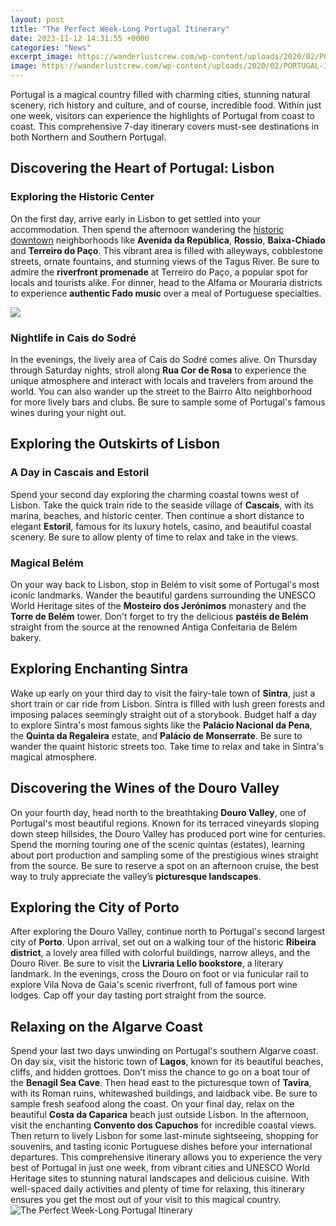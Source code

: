 ```yaml
---
layout: post
title: "The Perfect Week-Long Portugal Itinerary"
date: 2023-11-12 14:31:55 +0000
categories: "News"
excerpt_image: https://wanderlustcrew.com/wp-content/uploads/2020/02/PORTUGAL-ITINERARY-PIN1-768x1152.jpg
image: https://wanderlustcrew.com/wp-content/uploads/2020/02/PORTUGAL-ITINERARY-PIN1-768x1152.jpg
---
```


Portugal is a magical country filled with charming cities, stunning natural scenery, rich history and culture, and of course, incredible food. Within just one week, visitors can experience the highlights of Portugal from coast to coast. This comprehensive 7-day itinerary covers must-see destinations in both Northern and Southern Portugal.
## Discovering the Heart of Portugal: Lisbon
### Exploring the Historic Center 
On the first day, arrive early in Lisbon to get settled into your accommodation. Then spend the afternoon wandering the [historic downtown](https://jnewshub.github.io/2023-10-29-nightlife-in-ankara-exploring-the-rock-scene-and-bar-culture/) neighborhoods like **Avenida da República**, **Rossio**, **Baixa-Chiado** and **Terreiro do Paço**. This vibrant area is filled with alleyways, cobblestone streets, ornate fountains, and stunning views of the Tagus River. Be sure to admire the **riverfront promenade** at Terreiro do Paço, a popular spot for locals and tourists alike. For dinner, head to the Alfama or Mouraria districts to experience **authentic Fado music** over a meal of Portuguese specialties. 

![](https://www.phenomenalglobe.com/wp-content/uploads/2020/12/2-week-Portugal-itinerary.jpg)
### Nightlife in Cais do Sodré
In the evenings, the lively area of Cais do Sodré comes alive. On Thursday through Saturday nights, stroll along **Rua Cor de Rosa** to experience the unique atmosphere and interact with locals and travelers from around the world. You can also wander up the street to the Bairro Alto neighborhood for more lively bars and clubs. Be sure to sample some of Portugal's famous wines during your night out.
## Exploring the Outskirts of Lisbon 
### A Day in Cascais and Estoril 
Spend your second day exploring the charming coastal towns west of Lisbon. Take the quick train ride to the seaside village of **Cascais**, with its marina, beaches, and historic center. Then continue a short distance to elegant **Estoril**, famous for its luxury hotels, casino, and beautiful coastal scenery. Be sure to allow plenty of time to relax and take in the views.
### Magical Belém
On your way back to Lisbon, stop in Belém to visit some of Portugal's most iconic landmarks. Wander the beautiful gardens surrounding the UNESCO World Heritage sites of the **Mosteiro dos Jerónimos** monastery and the **Torre de Belém** tower. Don't forget to try the delicious **pastéis de Belém** straight from the source at the renowned Antiga Confeitaria de Belém bakery. 
## Exploring Enchanting Sintra
Wake up early on your third day to visit the fairy-tale town of **Sintra**, just a short train or car ride from Lisbon. Sintra is filled with lush green forests and imposing palaces seemingly straight out of a storybook. Budget half a day to explore Sintra's most famous sights like the **Palácio Nacional da Pena**, the **Quinta da Regaleira** estate, and **Palácio de Monserrate**. Be sure to wander the quaint historic streets too. Take time to relax and take in Sintra's magical atmosphere.
## Discovering the Wines of the Douro Valley
On your fourth day, head north to the breathtaking **Douro Valley**, one of Portugal's most beautiful regions. Known for its terraced vineyards sloping down steep hillsides, the Douro Valley has produced port wine for centuries. Spend the morning touring one of the scenic quintas (estates), learning about port production and sampling some of the prestigious wines straight from the source. Be sure to reserve a spot on an afternoon cruise, the best way to truly appreciate the valley’s **picturesque landscapes**. 
## Exploring the City of Porto
After exploring the Douro Valley, continue north to Portugal's second largest city of **Porto**. Upon arrival, set out on a walking tour of the historic **Ribeira district**, a lovely area filled with colorful buildings, narrow alleys, and the Douro River. Be sure to visit the **Livraria Lello bookstore**, a literary landmark. In the evenings, cross the Douro on foot or via funicular rail to explore Vila Nova de Gaia's scenic riverfront, full of famous port wine lodges. Cap off your day tasting port straight from the source. 
## Relaxing on the Algarve Coast
Spend your last two days unwinding on Portugal's southern Algarve coast. On day six, visit the historic town of **Lagos**, known for its beautiful beaches, cliffs, and hidden grottoes. Don't miss the chance to go on a boat tour of the **Benagil Sea Cave**. Then head east to the picturesque town of **Tavira**, with its Roman ruins, whitewashed buildings, and laidback vibe. Be sure to sample fresh seafood along the coast. 
On your final day, relax on the beautiful **Costa da Caparica** beach just outside Lisbon. In the afternoon, visit the enchanting **Convento dos Capuchos** for incredible coastal views. Then return to lively Lisbon for some last-minute sightseeing, shopping for souvenirs, and tasting iconic Portuguese dishes before your international departures.
This comprehensive itinerary allows you to experience the very best of Portugal in just one week, from vibrant cities and UNESCO World Heritage sites to stunning natural landscapes and delicious cuisine. With well-spaced daily activities and plenty of time for relaxing, this itinerary ensures you get the most out of your visit to this magical country.
![The Perfect Week-Long Portugal Itinerary](https://wanderlustcrew.com/wp-content/uploads/2020/02/PORTUGAL-ITINERARY-PIN1-768x1152.jpg)